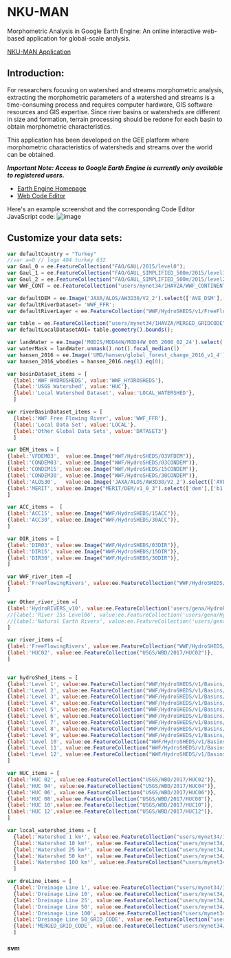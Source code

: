 NKU-MAN
=======================

Morphometric Analysis in Google Earth Engine: An online interactive web-based application for global-scale analysis.


[NKU-MAN Application](https://mynet34.users.earthengine.app/view/nku-man)


## Introduction:

For researchers focusing on watershed and streams morphometric analysis, extracting the morphometric parameters of a watershed and streams is a time-consuming process and requires computer hardware, GIS software resources and GIS expertise. Since river basins or watersheds are different in size and formation, terrain processing should be redone for each basin to obtain morphometric characteristics. 

This application has been developed on the GEE platform where morphometric characteristics of watersheds and streams over the world can be obtained.

_**Important Note: Access to Google Earth Engine is currently only available to
registered users.**_

-   [Earth Engine Homepage](https://earthengine.google.com/)
-   [Web Code Editor](https://code.earthengine.google.com/)

Here's an example screenshot and the corresponding Code Editor JavaScript code:
![image](https://user-images.githubusercontent.com/10681552/180725783-841a5834-2425-4ecf-aee0-ab7612eb56b6.png)

## Customize your data sets:

```javascript
var defaultCountry = "Turkey"
//var a=0 // logo 404 turkey 632
var Gaul_0 = ee.FeatureCollection("FAO/GAUL/2015/level0");
var Gaul_1 = ee.FeatureCollection("FAO/GAUL_SIMPLIFIED_500m/2015/level1");
var Gaul_2 = ee.FeatureCollection("FAO/GAUL_SIMPLIFIED_500m/2015/level2");
var WWF_CONT = ee.FeatureCollection("users/mynet34/1HAVZA/WWF_CONTINENTAL2");

var defaultDEM = ee.Image('JAXA/ALOS/AW3D30/V2_2').select(['AVE_DSM'],['b1']);
var defaultRiverDataset= 'WWF_FFR';
var defaultRiverLayer = ee.FeatureCollection("WWF/HydroSHEDS/v1/FreeFlowingRivers");

var table = ee.FeatureCollection("users/mynet34/1HAVZA/MERGED_GRIDCODE");
var defaultLocalDatasetAOI= table.geometry().bounds();

var landWater = ee.Image('MODIS/MOD44W/MOD44W_005_2000_02_24').select('water_mask')
var waterMask = landWater.unmask().not().focal_median(1)
var hansen_2016 = ee.Image('UMD/hansen/global_forest_change_2016_v1_4').select('datamask');
var hansen_2016_wbodies = hansen_2016.neq(1).eq(0);

var basinDataset_items = [
  {label:'WWF HYDROSHEDS', value:'WWF_HYDROSHEDS'}, 
  {label:'USGS Watershed', value:'HUC'},
  {label:'Local Watershed Dataset', value:'LOCAL_WATERSHED'}, 
  ]

var riverBasinDataset_items = [
  {label:'WWF Free Flowing River', value:'WWF_FFR'}, 
  {label:'Local Data Set', value:'LOCAL'}, 
  {label:'Other Global Data Sets', value:'DATASET3'}
  ]

var DEM_items = [
{label:'VFDEM03',  value:ee.Image("WWF/HydroSHEDS/03VFDEM")},
{label:'CONDEM03', value:ee.Image("WWF/HydroSHEDS/03CONDEM")}, 
{label:'CONDEM15', value:ee.Image("WWF/HydroSHEDS/15CONDEM")}, 
{label:'CONDEM30', value:ee.Image("WWF/HydroSHEDS/30CONDEM")},
{label:'ALOS30',   value:ee.Image('JAXA/ALOS/AW3D30/V2_2').select(['AVE_DSM'],['b1'])},
{label:'MERIT', value:ee.Image("MERIT/DEM/v1_0_3").select(['dem'],['b1'])},
]

var ACC_items =  [
{label:'ACC15', value:ee.Image("WWF/HydroSHEDS/15ACC")}, 
{label:'ACC30', value:ee.Image("WWF/HydroSHEDS/30ACC")},
]

var DIR_items = [
{label:'DIR03', value:ee.Image("WWF/HydroSHEDS/03DIR")}, 
{label:'DIR15', value:ee.Image("WWF/HydroSHEDS/15DIR")}, 
{label:'DIR30', value:ee.Image("WWF/HydroSHEDS/30DIR")}, 
]

var WWF_river_item =[
{label:'FreeFlowingRivers', value:ee.FeatureCollection("WWF/HydroSHEDS/v1/FreeFlowingRivers")}
]

var Other_river_item =[
{label:'HydroRIVERS_v10', value:ee.FeatureCollection('users/gena/HydroRIVERS_v10')},
//{label:'River 15s Level06', value:ee.FeatureCollection('users/gena/HydroEngine/riv_15s_lev06')},
//{label:'Natural Earth Rivers', value:ee.FeatureCollection('users/gena/NaturalEarthRivers')},
]

var river_items =[
{label:'FreeFlowingRivers', value:ee.FeatureCollection("WWF/HydroSHEDS/v1/FreeFlowingRivers")}, 
{label:'HUC02', value:ee.FeatureCollection("USGS/WBD/2017/HUC02")}, 
]


var hydroShed_items = [
{label:'Level 1', value:ee.FeatureCollection("WWF/HydroSHEDS/v1/Basins/hybas_1")}, 
{label:'Level 2', value:ee.FeatureCollection("WWF/HydroSHEDS/v1/Basins/hybas_2")}, 
{label:'Level 3', value:ee.FeatureCollection("WWF/HydroSHEDS/v1/Basins/hybas_3")}, 
{label:'Level 4', value:ee.FeatureCollection("WWF/HydroSHEDS/v1/Basins/hybas_4")},
{label:'Level 5', value:ee.FeatureCollection("WWF/HydroSHEDS/v1/Basins/hybas_5")},   
{label:'Level 6', value:ee.FeatureCollection("WWF/HydroSHEDS/v1/Basins/hybas_6")}, 
{label:'Level 7', value:ee.FeatureCollection("WWF/HydroSHEDS/v1/Basins/hybas_7")}, 
{label:'Level 8', value:ee.FeatureCollection("WWF/HydroSHEDS/v1/Basins/hybas_8")}, 
{label:'Level 9', value:ee.FeatureCollection("WWF/HydroSHEDS/v1/Basins/hybas_9")},
{label:'Level 10', value:ee.FeatureCollection("WWF/HydroSHEDS/v1/Basins/hybas_10")},   
{label:'Level 11', value:ee.FeatureCollection("WWF/HydroSHEDS/v1/Basins/hybas_11")},   
{label:'Level 12', value:ee.FeatureCollection("WWF/HydroSHEDS/v1/Basins/hybas_12")}
]

var HUC_items = [
{label:'HUC 02', value:ee.FeatureCollection("USGS/WBD/2017/HUC02")}, 
{label:'HUC 04', value:ee.FeatureCollection("USGS/WBD/2017/HUC04")}, 
{label:'HUC 06', value:ee.FeatureCollection("USGS/WBD/2017/HUC06")}, 
{label:'HUC 08',value:ee.FeatureCollection("USGS/WBD/2017/HUC08")}, 
{label:'HUC 10',value:ee.FeatureCollection("USGS/WBD/2017/HUC10")}, 
{label:'HUC 12',value:ee.FeatureCollection("USGS/WBD/2017/HUC12")}, 
]

var local_watershed_items = [
  {label:'Watershed 1 km²', value:ee.FeatureCollection("users/mynet34/1HAVZA/4_CATCHMENT_1")}, 
  {label:'Watershed 10 km²', value:ee.FeatureCollection("users/mynet34/1HAVZA/4_CATCHMENT_10")}, 
  {label:'Watershed 25 km²', value:ee.FeatureCollection("users/mynet34/1HAVZA/4_CATCHMENT_25")}, 
  {label:'Watershed 50 km²', value:ee.FeatureCollection("users/mynet34/1HAVZA/4_CATCHMENT_50")},
  {label:'Watershed 100 km²', value:ee.FeatureCollection("users/mynet34/1HAVZA/4_CATCHMENT_100")},
  ]

var dreLine_items = [
  {label:'Dreinage Line 1', value:ee.FeatureCollection("users/mynet34/1HAVZA/2_DRAINAGELINE_1")}, 
  {label:'Dreinage Line 10', value:ee.FeatureCollection("users/mynet34/1HAVZA/2_DRAINAGELINE_10")}, 
  {label:'Dreinage Line 25', value:ee.FeatureCollection("users/mynet34/1HAVZA/2_DRAINAGELINE_25")},
  {label:'Dreinage Line 50', value:ee.FeatureCollection("users/mynet34/1HAVZA/2_DRAINAGELINE_50")}, 
  {label:'Dreinage Line 100', value:ee.FeatureCollection("users/mynet34/1HAVZA/2_DRAINAGELINE_100")},
  {label:'Dreinage Line 50_GRID_CODE', value:ee.FeatureCollection("users/mynet34/1HAVZA/2_DRAINAGELINE_50_GRID_CODE")},
  {label:'MERGED_GRID_CODE', value:ee.FeatureCollection("users/mynet34/1HAVZA/MERGED_GRIDCODE")}  
  ]

```


#### svm
